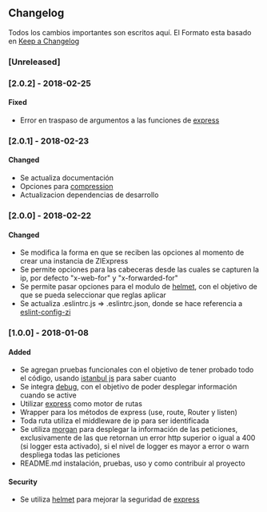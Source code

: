 ## Changelog

Todos los cambios importantes son escritos aquí. El Formato esta basado en [Keep a Changelog](http://keepachangelog.com/es-ES/1.0.0/)

### [Unreleased]

### [2.0.2] - 2018-02-25
#### Fixed
- Error en traspaso de argumentos a las funciones de [express][express]

### [2.0.1] - 2018-02-23
#### Changed
- Se actualiza documentación
- Opciones para [compression][compression]
- Actualizacion dependencias de desarrollo

### [2.0.0] - 2018-02-22
#### Changed
- Se modifica la forma en que se reciben las opciones al momento de crear una instancia de ZIExpress
- Se permite opciones para las cabeceras desde las cuales se capturen la ip, por defecto "x-web-for" y "x-forwarded-for"
- Se permite pasar opciones para el modulo de [helmet][helmet], con el objetivo de que se pueda seleccionar que reglas aplicar
- Se actualiza .eslintrc.js => .eslintrc.json, donde se hace referencia a [eslint-config-zi][eslint-config-zi]

### [1.0.0] - 2018-01-08
#### Added
- Se agregan pruebas funcionales con el objetivo de tener probado todo el código, usando [istanbul js][istanbul] para saber cuanto
- Se integra [debug][debug], con el objetivo de poder desplegar información cuando se active
- Utilizar [express][express] como motor de rutas
- Wrapper para los métodos de express (use, route, Router y listen)
- Toda ruta utiliza el middleware de ip para ser identificada
- Se utiliza [morgan][morgan] para desplegar la información de las peticiones, exclusivamente de las que retornan un error http superior o igual a 400 (si logger esta activado), si el nivel de logger es mayor a error o warn despliega todas las peticiones
- README.md instalación, pruebas, uso y como contribuir al proyecto

#### Security
- Se utiliza [helmet][helmet] para mejorar la seguridad de [express][express]

[helmet]: https://www.npmjs.com/package/helmet
[morgan]: https://www.npmjs.com/package/morgan
[express]: https://expressjs.com/
[body-parser]: https://www.npmjs.com/package/body-parser
[express-router]: https://expressjs.com/en/4x/api.html#express.router
[app-use]: https://expressjs.com/en/4x/api.html#app.use
[docs-express]: https://expressjs.com/en/4x/api.html
[dependency-versions]: https://yarnpkg.com/en/docs/dependency-versions#toc-semantic-versioning
[istanbul]: https://istanbul.js.org/
[debug]: https://www.npmjs.com/package/debug
[eslint-config-zi]: https://github.com/zerointermittency/eslint-config-zi
[compression]: https://www.npmjs.com/package/compression